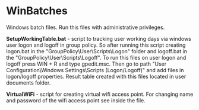 # WinBatches
Windows batch files. Run this files with administrative privileges.

**SetupWorkingTable.bat** - script to tracking user working days via windows user logon and logoff in group policy. So after running this script creating logon.bat in the "GroupPolicy\User\Scripts\Logon" folder and logoff.bat in the "GroupPolicy\User\Scripts\Logoff". To run this files on user logon and logoff press WIN + R and type gpedit.msc. Then go to path "User Configuration\Windows Settings\Scripts (Logon/Logoff)" and add files in logon/logoff properties. Result table created with this files located in user documents folder.

**VirtualWiFi** - script for creating virtual wifi access point. For changing name and password of the wifi access point see inside the file.
